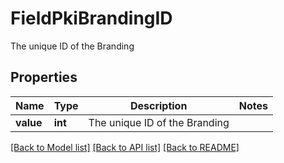 # FieldPkiBrandingID

The unique ID of the Branding

## Properties
Name | Type | Description | Notes
------------ | ------------- | ------------- | -------------
**value** | **int** | The unique ID of the Branding | 

[[Back to Model list]](../README.md#documentation-for-models) [[Back to API list]](../README.md#documentation-for-api-endpoints) [[Back to README]](../README.md)


